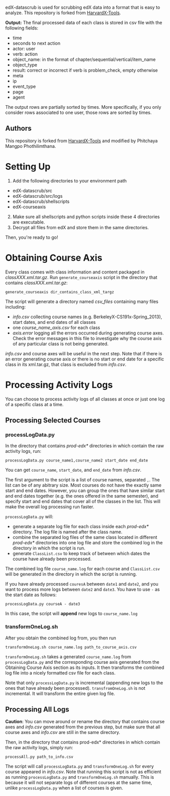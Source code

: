 edX-datascrub is used for scrubbing edX data into a format that is easy to analyze. This repository is forked from [HarvardX-Tools](http://github.com/jimwaldo/HarvardX-Tools).

**Output:** The final processed data of each class is stored in csv file with the following fields: 
* time
* seconds to next action
* actor: user
* verb: action
* object_name: in the format of chapter/sequential/vertical/item_name
* object_type
* result: correct or incorrect if verb is problem_check, empty otherwise
* meta
* ip
* event_type
* page
* agent

The output rows are partially sorted by times. More specifically, if you only consider rows associated to one user, those rows are sorted by times.

## Authors
This repository is forked from [HarvardX-Tools](http://github.com/jimwaldo/HarvardX-Tools) and modified by Phitchaya Mangpo Phothilimthana.

# Setting Up
1. Add the following directories to your environment path
  * edX-datascrub/src
  * edX-datascrub/src/logs
  * edX-datascrub/shellscripts
  * edX-courseaxis
2. Make sure all shellscripts and python scripts inside these 4 directories are executable.
3. Decrypt all files from edX and store them in the same directories.

Then, you're ready to go!

# Obtaining Course Axis

Every class comes with class information and content packaged in _classXXX.xml.tar.gz_. Run `generate_courseaxis` script in the directory that contains _classXXX.xml.tar.gz_:

```
generate_courseaxis dir_contains_class_xml_targz
```

The script will generate a directory named _csv_files_ containing many files including:
* _info.csv_ collecting course names (e.g. BerkeleyX-CS191x-Spring_2013), start dates, and end dates of all classes
* one _course_name_axis.csv_ for each class
* _axis.error_ logging all the errors occurred during generating course axes. Check the error messages in this file to investigate why the course axis of any particular class is not being generated.

_info.csv_ and course axes will be useful in the next step. Note that if there is an error generating course axis or there is no start or end date for a specific class in its xml.tar.gz, that class is excluded from _info.csv_.

# Processing Activity Logs

You can choose to process activity logs of all classes at once or just one log of a specific class at a time.

## Processing Selected Courses

### processLogData.py

In the directory that contains _prod-edx*_ directories in which contain the raw activity logs, run:

```
processLogData.py course_name1,course_name2 start_date end_date
```
You can get `course_name`, `start_date`, and `end_date` from _info.csv_. 

The first argument to the script is a list of course names, separated `,`. The list can be of any abitrary size. Most courses do not have the exactly same start and end dates. However, you can group the ones that have similar start and end dates together (e.g. the ones offered in the same semester), and specify start and end dates that cover all of the classes in the list. This will make the overall log processing run faster.

`processLogData.py` will:
* generate a separate log file for each class inside each _prod-edx*_ directory. The log file is named after the class name.
* combine the separated log files of the same class located in different _prod-edx*_ directories into one log file and store the combined log in the directory in which the script is run.
* generate `ClassList.csv` to keep track of between which dates the course have already been processed.

The combined log file `course_name.log` for each course and `ClassList.csv` will be generated in the directory in which the script is running.

If you have already processed `couresA` between `date1` and `date2`, and you want to process more logs between `date2` and `date3`. You have to use `-` as the start date as follows:

```
processLogData.py courseA - date3
```

In this case, the script will **append** new logs to `course_name.log`

### transformOneLog.sh

After you obtain the combined log from, you then run

```
transformOneLog.sh course_name.log path_to_course_axis.csv
```

`transformOneLog.sh` takes a generated `course_name.log` from `processLogData.py` and the corresponding course axis generated from the Obtaining Course Axis section as its inputs. It then transforms the combined log file into a nicely formatted csv file for each class.

Note that only `processLogData.py` is incremental (appending new logs to the ones that have already been processed). `transfromOneLog.sh` is not incremental. It will transform the entire given log file.

## Processing All Logs

**Caution**: You can move around or rename the directory that contains course axes and _info.csv_ generated from the previous step, but make sure that all course axes and _info.csv_ are still in the same directory.

Then, in the directory that contains prod-edx* directories in which contain the raw activity logs, simply run:

```
processAll.py path_to_info.csv
```

The script will call `processLogData.py` and `transformOneLog.sh` for every course appeared in _info.csv_. Note that running this script is not as efficient as running `processLogData.py` and `transformOneLog.sh` manually. This is because it will not separate logs of different courses at the same time, unlike `processLogData.py` when a list of courses is given.

